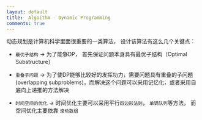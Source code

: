 ```yaml
---
layout: default
title:  Algoithm - Dynamic Programming
comments: true
---
```


动态规划是计算机科学里面很重要的一类算法， 设计该算法有这么几个关键点：

* `最优子结构` -> 为了能够DP， 首先保证问题本身具有最优子结构（Optimal Substructure）

* `重叠子问题` -> 为了使DP能够比较好的发挥功力，需要问题具有重叠的子问题(overlapping subproblems)，而解决这个问题可以采用记忆化，或者采用自底向上递推的方法解决

* `时间空间的优化` -> 时间优化主要可以采用平行`四边形法则`， `单调队列`等方法， 而空间优化主要依靠 `滚动数组`
